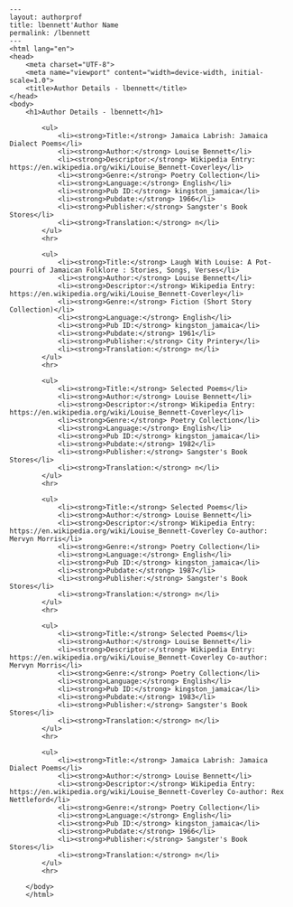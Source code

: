
    ---
    layout: authorprof
    title: lbennett'Author Name 
    permalink: /lbennett
    ---
    <html lang="en">
    <head>
        <meta charset="UTF-8">
        <meta name="viewport" content="width=device-width, initial-scale=1.0">
        <title>Author Details - lbennett</title>
    </head>
    <body>
        <h1>Author Details - lbennett</h1>
        
            <ul>
                <li><strong>Title:</strong> Jamaica Labrish: Jamaica Dialect Poems</li>
                <li><strong>Author:</strong> Louise Bennett</li>
                <li><strong>Descriptor:</strong> Wikipedia Entry: https://en.wikipedia.org/wiki/Louise_Bennett-Coverley</li>
                <li><strong>Genre:</strong> Poetry Collection</li>
                <li><strong>Language:</strong> English</li>
                <li><strong>Pub ID:</strong> kingston_jamaica</li>
                <li><strong>Pubdate:</strong> 1966</li>
                <li><strong>Publisher:</strong> Sangster's Book Stores</li>
                <li><strong>Translation:</strong> n</li>
            </ul>
            <hr>
            
            <ul>
                <li><strong>Title:</strong> Laugh With Louise: A Pot-pourri of Jamaican Folklore : Stories, Songs, Verses</li>
                <li><strong>Author:</strong> Louise Bennett</li>
                <li><strong>Descriptor:</strong> Wikipedia Entry: https://en.wikipedia.org/wiki/Louise_Bennett-Coverley</li>
                <li><strong>Genre:</strong> Fiction (Short Story Collection)</li>
                <li><strong>Language:</strong> English</li>
                <li><strong>Pub ID:</strong> kingston_jamaica</li>
                <li><strong>Pubdate:</strong> 1961</li>
                <li><strong>Publisher:</strong> City Printery</li>
                <li><strong>Translation:</strong> n</li>
            </ul>
            <hr>
            
            <ul>
                <li><strong>Title:</strong> Selected Poems</li>
                <li><strong>Author:</strong> Louise Bennett</li>
                <li><strong>Descriptor:</strong> Wikipedia Entry: https://en.wikipedia.org/wiki/Louise_Bennett-Coverley</li>
                <li><strong>Genre:</strong> Poetry Collection</li>
                <li><strong>Language:</strong> English</li>
                <li><strong>Pub ID:</strong> kingston_jamaica</li>
                <li><strong>Pubdate:</strong> 1982</li>
                <li><strong>Publisher:</strong> Sangster's Book Stores</li>
                <li><strong>Translation:</strong> n</li>
            </ul>
            <hr>
            
            <ul>
                <li><strong>Title:</strong> Selected Poems</li>
                <li><strong>Author:</strong> Louise Bennett</li>
                <li><strong>Descriptor:</strong> Wikipedia Entry: https://en.wikipedia.org/wiki/Louise_Bennett-Coverley Co-author: Mervyn Morris</li>
                <li><strong>Genre:</strong> Poetry Collection</li>
                <li><strong>Language:</strong> English</li>
                <li><strong>Pub ID:</strong> kingston_jamaica</li>
                <li><strong>Pubdate:</strong> 1987</li>
                <li><strong>Publisher:</strong> Sangster's Book Stores</li>
                <li><strong>Translation:</strong> n</li>
            </ul>
            <hr>
            
            <ul>
                <li><strong>Title:</strong> Selected Poems</li>
                <li><strong>Author:</strong> Louise Bennett</li>
                <li><strong>Descriptor:</strong> Wikipedia Entry: https://en.wikipedia.org/wiki/Louise_Bennett-Coverley Co-author: Mervyn Morris</li>
                <li><strong>Genre:</strong> Poetry Collection</li>
                <li><strong>Language:</strong> English</li>
                <li><strong>Pub ID:</strong> kingston_jamaica</li>
                <li><strong>Pubdate:</strong> 1983</li>
                <li><strong>Publisher:</strong> Sangster's Book Stores</li>
                <li><strong>Translation:</strong> n</li>
            </ul>
            <hr>
            
            <ul>
                <li><strong>Title:</strong> Jamaica Labrish: Jamaica Dialect Poems</li>
                <li><strong>Author:</strong> Louise Bennett</li>
                <li><strong>Descriptor:</strong> Wikipedia Entry: https://en.wikipedia.org/wiki/Louise_Bennett-Coverley Co-author: Rex Nettleford</li>
                <li><strong>Genre:</strong> Poetry Collection</li>
                <li><strong>Language:</strong> English</li>
                <li><strong>Pub ID:</strong> kingston_jamaica</li>
                <li><strong>Pubdate:</strong> 1966</li>
                <li><strong>Publisher:</strong> Sangster's Book Stores</li>
                <li><strong>Translation:</strong> n</li>
            </ul>
            <hr>
            
        </body>
        </html>
        